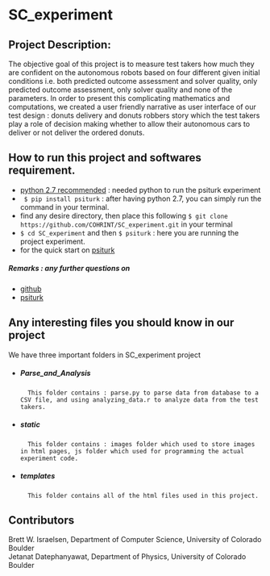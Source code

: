 # SC_experiment

## Project Description:
The objective goal of this project is to measure test takers how much they are confident on the autonomous robots based on four different given initial conditions i.e. both predicted outcome assessment and solver quality, only predicted outcome assessment, only solver quality and none of the parameters. In order to present this complicating mathematics and computations, we created a user friendly narrative as user interface of our test design : donuts delivery and donuts robbers story which the test takers play a role of decision making whether to allow their autonomous cars to deliver or not deliver the ordered donuts.

## How to run this project and softwares requirement.
- [python 2.7 recommended](https://www.python.org/downloads/) : needed python to run the psiturk experiment
- ` $ pip install psiturk` : after having python 2.7, you can simply run the command in your terminal.
- find any desire directory, then place this following `$ git clone https://github.com/COHRINT/SC_experiment.git` in your terminal
- `$ cd SC_experiment` and then `$ psiturk` : here you are running the project experiment.
- for the quick start on [psiturk](https://psiturk.org/quick_start/)

##### Remarks : any further questions on
- [github](https://github.com/)
- [psiturk](https://psiturk.org/)

## Any interesting files you should know in our project
We have three important folders in SC_experiment project
- ##### Parse_and_Analysis
        This folder contains : parse.py to parse data from database to a CSV file, and using analyzing_data.r to analyze data from the test takers.
- ##### static
        This folder contains : images folder which used to store images in html pages, js folder which used for programming the actual experiment code.
- ##### templates
        This folder contains all of the html files used in this project.

## Contributors
Brett W. Israelsen, Department of Computer Science, University of Colorado Boulder </br>
Jetanat Datephanyawat, Department of Physics, University of Colorado Boulder

